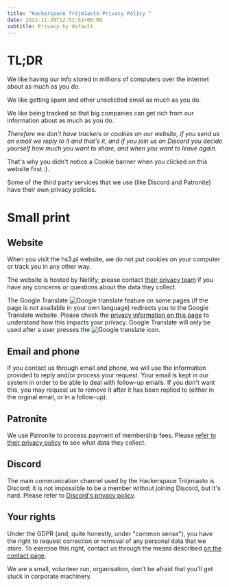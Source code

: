 ```yaml
---
title: "Hackerspace Trójmiasto Privacy Policy "
date: 2022-11-30T12:51:52+06:00
subtitle: Privacy by default
---
```


# TL;DR
We like having our info stored in millions of computers over the internet about as much as you do.

We like getting spam and other unsolicited email as much as you do.

We like being tracked so that big companies can get rich from our information about as much as you do.

_Therefore we don't have trackers or cookies on our website, if you send us an email we reply to it and that's it, and if you join us on Discord you decide yourself how much you want to share, and when you want to leave again._

That's why you didn't notice a Cookie banner when you clicked on this website first :).

Some of the third party services that we use (like Discord and Patronite) have their own privacy policies.

# Small print

## Website
When you visit the hs3.pl website, we do not put cookies on your computer or track you in any other way.

The website is hosted by Netlify; please contact [their privacy team](https://www.netlify.com/privacy/) if you have any concerns or questions about the data they collect.

The Google Translate ![Google translate](/images/google-translate.png) feature on some pages (if the page is not available in your own language) redirects you to the Google Translate website.
Please check the [privacy information on this page](https://support.google.com/translate/answer/10400210) to understand how this impacts your privacy.
Google Translate will only be used after a user presses the ![Google translate](/images/google-translate.png) icon.

## Email and phone
If you contact us through email and phone, we will use the information provided to reply and/or process your request.
Your email is kept in our system in order to be able to deal with follow-up emails.
If you don't want this, you may request us to remove it after it has been replied to (either in the orginal email, or in a follow-up).

## Patronite
We use Patronite to process payment of membership fees. Please [refer to their privacy policy](https://patronite.pl/polityka_prywatnosci) to see what data they collect.

## Discord
The main communication channel used by the Hackerspace Trójmiasto is Discord; it is not impossible to be a member without joining Discord, but it's hard. Please refer to [Discord's privacy policy](https://discord.com/privacy).


## Your rights
Under the GDPR (and, quite honestly, under "common sense"), you have the right to request correction or removal of any personal data that we store. To exercise this right, contact us through the means described [on the contact page](https://hs3.pl/en/#contact).

We are a small, volunteer run, organisation, don't be afraid that you'll get stuck in corporate machinery.
